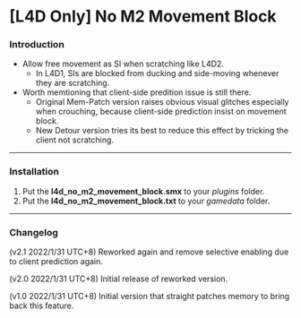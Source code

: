 # [L4D Only] No M2 Movement Block

### Introduction
- Allow free movement as SI when scratching like L4D2.
	- In L4D1, SIs are blocked from ducking and side-moving whenever they are scratching.
- Worth memtioning that client-side predition issue is still there.
	- Original Mem-Patch version raises obvious visual glitches especially when crouching, because client-side prediction insist on movement block.
	- New Detour version tries its best to reduce this effect by tricking the client not scratching.

<hr>

### Installation
1. Put the **l4d_no_m2_movement_block.smx** to your _plugins_ folder.
2. Put the **l4d_no_m2_movement_block.txt** to your _gamedata_ folder.

<hr>

### Changelog
(v2.1 2022/1/31 UTC+8) Reworked again and remove selective enabling due to client prediction again.

(v2.0 2022/1/31 UTC+8) Initial release of reworked version.

(v1.0 2022/1/31 UTC+8) Initial version that straight patches memory to bring back this feature.
